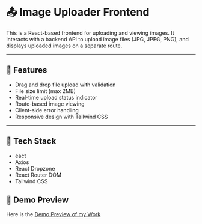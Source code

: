# 📤 Image Uploader Frontend

This is a React-based frontend for uploading and viewing images. It interacts with a backend API to upload image files (JPG, JPEG, PNG), and displays uploaded images on a separate route.

---

## 🚀 Features

- Drag and drop file upload with validation
- File size limit (max 2MB)
- Real-time upload status indicator
- Route-based image viewing
- Client-side error handling
- Responsive design with Tailwind CSS

---

## 🧰 Tech Stack

- eact
- Axios
- React Dropzone
- React Router DOM
- Tailwind CSS

## 📸 Demo Preview

Here is the [Demo Preview of my Work](https://tailwindcss.com/)
